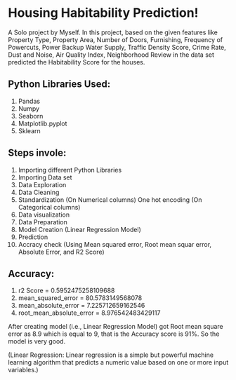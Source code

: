 # Housing Habitability Prediction!
A Solo project by Myself. In this project, based on the given features like Property Type, Property Area, Number of Doors, Furnishing, Frequency of Powercuts, Power Backup Water Supply, Traffic Density Score, Crime Rate, Dust and Noise, Air Quality Index, Neighborhood Review in the data set predicted the Habitability Score for the houses. 

## Python Libraries Used:
1. Pandas
2. Numpy
3. Seaborn
4. Matplotlib.pyplot
5. Sklearn

## Steps invole:
1. Importing different Python Libraries
2. Importing Data set
3. Data Exploration
4. Data Cleaning
5. Standardization (On Numerical columns) One hot encoding (On Categorical columns)
6. Data visualization
7. Data Preparation
8. Model Creation (Linear Regression Model)
9. Prediction
10. Accracy check (Using Mean squared error, Root mean squar error, Absolute Error, and R2 Score)

## Accuracy:
1. r2 Score =  0.5952475258109688
2. mean_squared_error =  80.5783149568078
3. mean_absolute_error =  7.225712659162546
4. root_mean_absolute_error =  8.976542483429117
 
After creating model (i.e., Linear Regression Model) got Root mean square error as 8.9 which is equal to 9, that is the Accuracy score is 91%. So the model is very good.

(Linear Regression: Linear regression is a simple but powerful machine learning algorithm that predicts a numeric value based on one or more input variables.)
